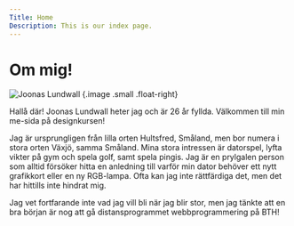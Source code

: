 ```yaml
---
Title: Home
Description: This is our index page.
---
```


Om mig!
==========================

![Joonas Lundwall](%assets_url%/img/joonas.jpg) {.image .small .float-right}

Hallå där! Joonas Lundwall heter jag och är 26 år fyllda. Välkommen till min me-sida på designkursen!

Jag är ursprungligen från lilla orten Hultsfred, Småland, men bor numera i stora orten Växjö, samma Småland. Mina stora intressen är datorspel, lyfta vikter på gym och spela golf, samt spela pingis. Jag är en prylgalen person som alltid försöker hitta en anledning till varför min dator behöver ett nytt grafikkort eller en ny RGB-lampa. Ofta kan jag inte rättfärdiga det, men det har hittills inte hindrat mig.

Jag vet fortfarande inte vad jag vill bli när jag blir stor, men
jag tänkte att en bra början är nog att gå distansprogrammet webbprogrammering på BTH!
